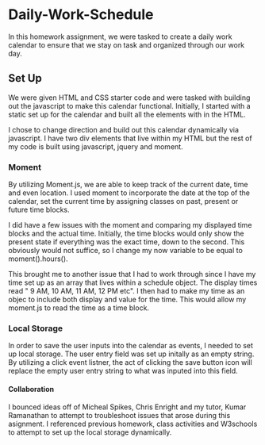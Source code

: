 # Daily-Work-Schedule

In this homework assignment, we were tasked to create a daily work calendar to ensure that we stay on task and organized through our work day. 

## Set Up

We were given HTML and CSS starter code and were tasked with building out the javascript to make this calendar functional. Initially, I started with a static set up for the calendar and built all the elements with in the HTML. 

I chose to change direction and build out this calendar dynamically via javascript. I have two div elements that live within my HTML but the rest of my code is built using javascript, jquery and moment. 

### Moment

By utilizing Moment.js, we are able to keep track of the current date, time and even location. I used moment to incorporate the date at the top of the calendar, set the current time by assigning classes on past, present or future time blocks. 

I did have a few issues with the moment and comparing my displayed time blocks and the actual time. Initially, the time blocks would only show the present state if everything was the exact time, down to the second. This obviously would not suffice, so I change my now variable to be equal to moment().hours(). 

This brought me to another issue that I had to work through since I have my time set up as an array that lives within a schedule object. The display times read " 9 AM, 10 AM, 11 AM, 12 PM etc". I then had to make my time as an objec to include both display and value for the time. This would allow my moment.js to read the time as a time block. 

### Local Storage

In order to save the user inputs into the calendar as events, I needed to set up local storage. The user entry field was set up initally as an empty string. By utilizing a click event listner, the act of clicking the save button icon will replace the empty user entry string to what was inputed into this field. 

#### Collaboration

I bounced ideas off of Micheal Spikes, Chris Enright and my tutor, Kumar Ramanathan to attempt to troubleshoot issues that arose during this asignment. I referenced previous homework, class activities and W3schools to attempt to set up the local storage dynamically. 